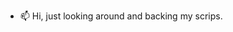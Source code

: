 - 📫 Hi, just looking around and backing my scrips.

<!---
idlePeon/idlePeon is a ✨ special ✨ repository because its `README.md` (this file) appears on your GitHub profile.
You can click the Preview link to take a look at your changes.
--->

